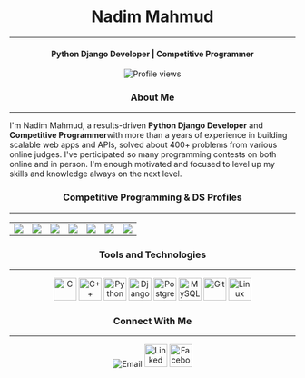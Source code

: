 <h1 align="center">Nadim Mahmud</h1>
<hr>
<h4 align="center">Python Django Developer | Competitive Programmer</h4>
<p align="center">
  <img src="https://visitor-badge.laobi.icu/badge?page_id=nadeemmaahmud" alt="Profile views">
</p>
<h3 align="center">About Me</h3>
<hr>
<p>I'm Nadim Mahmud, a results-driven <b>Python Django Developer</b> and <b>Competitive Programmer</b>with more than a years of experience in building scalable web apps and APIs, solved about 400+ problems from various online judges. I've perticipated so many programming contests on both online and in person. I'm enough motivated and focused to level up my skills and knowledge always on the next level.
</p>
<h3 align="center">Competitive Programming & DS Profiles</h3>
<hr>
<p align="center">
  <table align="center">
    <tr>
      <td><a href="https://www.codechef.com/users/nadeemmaahmud/"><img src="https://img.shields.io/badge/-CodeChef-gray?style=flat&logo=codechef"></a></td>
      <td><a href="https://codeforces.com/profile/nadeemmaahmud/"><img src="https://img.shields.io/badge/-Codeforces-orange?style=flat&logo=codeforces"></a></td>
      <td><a href="https://leetcode.com/nadeemmaahmud/"><img src="https://img.shields.io/badge/-LeetCode-yellow?style=flat&logo=leetcode"></a></td>
      <td><a href="https://hackerrank.com/nadeemmaahmud/"><img src="https://img.shields.io/badge/-HackerRank-green?style=flat&logo=hackerrank"></a></td>
      <td><a href="https://www.beecrowd.com.br/judge/en/profile/1159093/"><img src="https://img.shields.io/badge/-Beecrowd-blue?style=flat"></a></td>
      <td><a href="https://vjudge.net/user/nadeemmaahmud"><img src="https://img.shields.io/badge/-Vjudge-green?style=flat"></a></td>
      <td><a href="https://atcoder.jp/users/nadeemmaahmud/"><img src="https://img.shields.io/badge/-AtCoder-blue?style=flat"></a></td>
    </tr>
  </table>
</p>
<h3 align="center">Tools and Technologies</h3>
<hr>
<p align="center">
  <img src="https://cdn.jsdelivr.net/gh/devicons/devicon@latest/icons/c/c-original.svg" height="40" alt="C"/>  
  <img src="https://cdn.jsdelivr.net/gh/devicons/devicon@latest/icons/cplusplus/cplusplus-original.svg" height="40" alt="C++"/>
  <img src="https://cdn.jsdelivr.net/gh/devicons/devicon/icons/python/python-original.svg" height="40" alt="Python"/>
  <img src="https://cdn.jsdelivr.net/gh/devicons/devicon/icons/django/django-plain.svg" height="40" alt="Django"/>
  <img src="https://cdn.jsdelivr.net/gh/devicons/devicon/icons/postgresql/postgresql-original.svg" height="40" alt="Postgresql"/>
  <img src="https://cdn.jsdelivr.net/gh/devicons/devicon/icons/mysql/mysql-original.svg" height="40" alt="MySQL"/>
  <img src="https://cdn.jsdelivr.net/gh/devicons/devicon@latest/icons/git/git-original.svg" height="40" alt="Git"/>
  <i class="devicon-github-original" height="40" alt="Github"></i>
  <img src="https://cdn.jsdelivr.net/gh/devicons/devicon/icons/linux/linux-original.svg" height="40" alt="Linux"/>
</p>
<h3 align="center">Connect With Me</h3>
<hr>
<p align="center">
  <img src="https://img.shields.io/badge/Email-nadeemmaahmud@gmail.com-blue" alt="Email">
  <img src="https://cdn.jsdelivr.net/gh/devicons/devicon@latest/icons/linkedin/linkedin-original.svg" height="40" alt="Linked In"/>
  <img src="https://cdn.jsdelivr.net/gh/devicons/devicon@latest/icons/facebook/facebook-original.svg" height="40" alt="Facebook"/>
</p>
